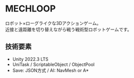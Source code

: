 # MECHLOOP

ロボット×ローグライクな3Dアクションゲーム。  
近接と遠距離を切り替えながら戦う戦術型ロボットゲームです。

## 技術要素
- Unity 2022.3 LTS
- UniTask / ScriptableObject / ObjectPool
- Save: JSON方式 / AI: NavMesh or A*
